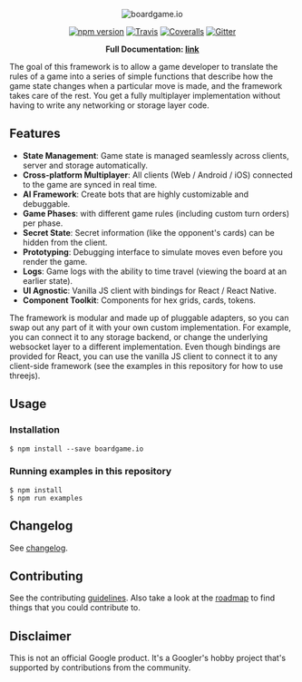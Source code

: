 <p align="center">
  <img src="https://raw.githubusercontent.com/google/boardgame.io/master/docs/logo.svg?sanitize=true" alt="boardgame.io" />
</p>

<p align="center">
<a href="https://www.npmjs.com/package/boardgame.io"><img src="https://badge.fury.io/js/boardgame.io.svg" alt="npm version" /></a>
<a href="https://travis-ci.org/google/boardgame.io"><img src="https://img.shields.io/travis/google/boardgame.io/master.svg" alt="Travis" /></a>
<a href="https://coveralls.io/github/google/boardgame.io?branch=master"><img src="https://img.shields.io/coveralls/google/boardgame.io.svg" alt="Coveralls" /></a>
<a href="https://gitter.im/boardgame-io"><img src="https://badges.gitter.im/boardgame-io.svg" alt="Gitter" /></a>
</p>

<p align="center">
  <strong>Full Documentation: <a href="https://google.github.io/boardgame.io">link</a></strong>
</p>

The goal of this framework is to allow a game developer to
translate the rules of a game into a series of simple functions
that describe how the game state changes when a particular move is made,
and the framework takes care of the rest. You get a fully multiplayer
implementation without having to write any networking or storage layer code.

## Features

* **State Management**: Game state is managed seamlessly across clients, server and storage automatically.
* **Cross-platform Multiplayer**: All clients (Web / Android / iOS) connected to the game are synced in real time.
* **AI Framework**: Create bots that are highly customizable and debuggable.
* **Game Phases**: with different game rules (including custom turn orders) per phase.
* **Secret State**: Secret information (like the opponent's cards) can be hidden from the client.
* **Prototyping**: Debugging interface to simulate moves even before you render the game.
* **Logs**: Game logs with the ability to time travel (viewing the board at an earlier state).
* **UI Agnostic**: Vanilla JS client with bindings for React / React Native.
* **Component Toolkit**: Components for hex grids, cards, tokens.

The framework is modular and made up of pluggable adapters, so you can swap out any part
of it with your own custom implementation. For example, you can connect it to any storage
backend, or change the underlying websocket layer to a different implementation. Even though
bindings are provided for React, you can use the vanilla JS client to connect
it to any client-side framework (see the examples in this repository for how to use threejs).

## Usage

### Installation

```
$ npm install --save boardgame.io
```

### Running examples in this repository

```
$ npm install
$ npm run examples
```

## Changelog

See [changelog](docs/CHANGELOG.md).

## Contributing

See the contributing [guidelines](CONTRIBUTING.md). Also take a look at the [roadmap](docs/roadmap.md)
to find things that you could contribute to.

## Disclaimer

This is not an official Google product. It's a Googler's
hobby project that's supported by contributions from the
community.
